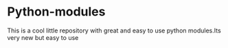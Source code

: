 # Python-modules
This is a cool little repository with great and easy to use python modules.Its very new but easy to use
